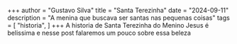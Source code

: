 +++
author = "Gustavo Silva"
title = "Santa Terezinha"
date = "2024-09-11"
description = "A menina que buscava ser santas nas pequenas coisas"
tags = [
    "historia",
]
+++
 A historia de Santa Terezinha do Menino Jesus é belissima e nesse post falaremos um pouco sobre essa beleza